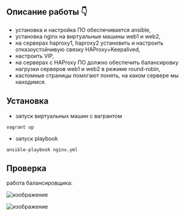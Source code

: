 ## Описание работы :point_down: ## 
+ установка и настройка ПО обеспечивается ansible, 
+ установка nginx на виртуальные машины web1 и web2,
+ на серверах haproxy1, haproxy2 установить и настроить отказоустойчивую связку HAProxy+Keepalived,
+ настроить VIP,
+ на серверах с HAProxy ПО должно обеспечить балансировку нагрузки серверов web1 и web2 в режиме round-robin,
+ кастомные страницы помогают понять, на каком сервере мы находимся.
 
 ## Установка ##
 + запуск виртуальных машин с вагрантом
 ~~~ 
 vagrant up 
 ~~~
 + запуск playbook
 ~~~
 ansible-playbook nginx.yml
 ~~~
 
 ## Проверка ##
работа балансировщика:

![изображение](https://user-images.githubusercontent.com/113581587/232329496-6e1ef7b8-6498-49d2-abf9-d8c62e67e5d8.png)

![изображение](https://user-images.githubusercontent.com/113581587/232329460-aeee7fc5-2a5e-403a-8901-dcd5d007bf89.png)

